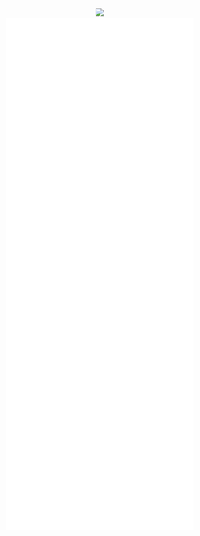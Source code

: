 <div align="center">
  <img src="https://svg-banners.vercel.app/api?type=typeWriter&text1=Reign%20Larraquel%20💻&width=500&height=250" />
</div>

<div align="center">
  <img src="https://github.com/ReignLarraquel/ReignLarraquel/blob/main/github-metrics.svg" />
</div>
<!--
**MarcShayne-npc/MarcShayne-npc** is a ✨ _special_ ✨ repository because its `README.md` (this file) appears on your GitHub profile.

Here are some ideas to get you started:

- 🔭 I’m currently working on ...
- 🌱 I’m currently learning ...
- 👯 I’m looking to collaborate on ...
- 🤔 I’m looking for help with ...
- 💬 Ask me about ...
- 📫 How to reach me: ...
- 😄 Pronouns: ...
- ⚡ Fun fact: ...
-->
[![trophy](https://github-profile-trophy.vercel.app/?username=MarcShayne-npc&theme=onedark)](https://github.com/ryo-ma/github-profile-trophy)
